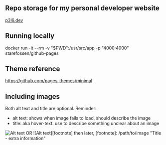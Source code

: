 ## Repo storage for my personal developer website
[p3l6.dev](https://p3l6.dev)

## Running locally
docker run -it --rm -v "$PWD":/usr/src/app -p "4000:4000" starefossen/github-pages

## Theme reference
https://github.com/pages-themes/minimal


## Including images
Both alt text and title are optional. Reminder: 
* alt text: shows when image fails to load, should describe the image
* title: aka hover-text. use to describe something unclear about an image

![Alt text](/path/to/image "Title - extra information")
OR
![Alt text][footnote]
then later,
[footnote]: /path/to/image "Title - extra information"
